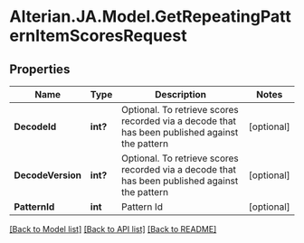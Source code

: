# Alterian.JA.Model.GetRepeatingPatternItemScoresRequest

## Properties

Name | Type | Description | Notes
------------ | ------------- | ------------- | -------------
**DecodeId** | **int?** | Optional. To retrieve scores recorded via a decode that has been published against the pattern | [optional] 
**DecodeVersion** | **int?** | Optional. To retrieve scores recorded via a decode that has been published against the pattern | [optional] 
**PatternId** | **int** | Pattern Id | [optional] 

[[Back to Model list]](../README.md#documentation-for-models) [[Back to API list]](../README.md#documentation-for-api-endpoints) [[Back to README]](../README.md)

